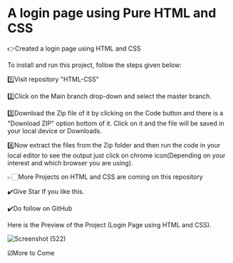 ﻿# A login page using Pure HTML and CSS

👉Created a login page using HTML and CSS

To install and run this project, follow the steps given below:

1️⃣Visit repository "HTML-CSS"

2️⃣Click on the Main branch drop-down and select the master branch.

3️⃣Download the Zip file of it by clicking on the Code button and there is a "Download ZIP" option bottom of it. Click on it and the file will be saved in your local device or Downloads.

4️⃣Now extract the files from the Zip folder and then run the code in your local editor to see the output just click on chrome icon(Depending on your interest and which browser you are using).

👉🏻More Projects on HTML and CSS are coming on this repository

✔️Give Star If you like this.

✔️Do follow on GitHub

Here is the Preview of the Project (Login Page using HTML and CSS).

![Screenshot (522)](https://github.com/Yogesh-160/HTML-CSS/assets/124399567/daea3db0-17d9-427d-baec-2c416d0a8399)

☑️More to Come
